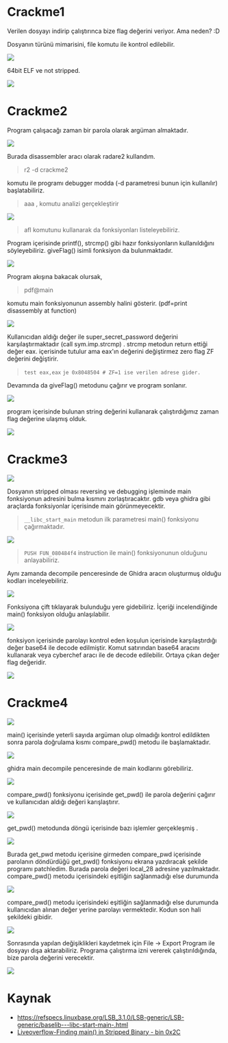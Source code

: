# Crackme1

Verilen dosyayı indirip çalıştırınca bize flag değerini veriyor. Ama neden? :D

Dosyanın türünü mimarisini, file komutu ile kontrol edilebilir.  

![](pics/Pasted%20image%2020230129120104.png)


64bit ELF ve not stripped. 

![](pics/Pasted%20image%2020230129131540.png)


# Crackme2

Program çalışacağı zaman bir parola olarak argüman almaktadır. 

![](pics/Pasted%20image%2020230129164936.png)

Burada disassembler aracı olarak radare2 kullandım. 

>r2 -d crackme2

komutu ile programı debugger modda (-d parametresi bunun için kullanılır) başlatabiliriz.

>aaa , komutu analizi gerçekleştirir

![](pics/Pasted%20image%2020230129165641.png)

> afl komutunu kullanarak da fonksiyonları listeleyebiliriz.

Program içerisinde printf(), strcmp() gibi hazır fonksiyonların kullanıldığını söyleyebiliriz. giveFlag() isimli fonksiyon da bulunmaktadır.

![](pics/Pasted%20image%2020230129170052.png)

Program akışına bakacak olursak,

> pdf@main 

komutu main fonksiyonunun assembly halini gösterir. (pdf=print disassembly at function)

![](pics/Pasted%20image%2020230129164648.png)

Kullanıcıdan aldığı değer ile super_secret_password değerini karşılaştırmaktadır (call sym.imp.strcmp) . strcmp metodun return ettiği değer eax. içerisinde tutulur ama eax'ın değerini değiştirmez zero flag ZF değerini değiştirir.

> `test eax,eax` 
> `je 0x8048504 # ZF=1 ise verilen adrese gider.` 

Devamında da giveFlag() metodunu çağırır ve program sonlanır.

![](pics/Pasted%20image%2020230129173258.png)

program içerisinde bulunan string değerini kullanarak çalıştırdığımız zaman flag değerine ulaşmış olduk.

![](pics/Pasted%20image%2020230129173557.png)

# Crackme3 

![](pics/Pasted%20image%2020230129201440.png)

Dosyanın stripped olması reversing ve debugging işleminde main fonksiyonun adresini bulma kısmını zorlaştıracaktır. gdb veya ghidra gibi araçlarda fonksiyonlar içerisinde main görünmeyecektir.

> `__libc_start_main` metodun ilk parametresi main() fonksiyonu çağırmaktadır.   

![](pics/Pasted%20image%2020230129225941.png)

>`PUSH FUN_080484f4` instruction ile main() fonksiyonunun olduğunu anlayabiliriz. 

Aynı zamanda decompile penceresinde de Ghidra aracın oluşturmuş olduğu kodları inceleyebiliriz.

![](pics/Pasted%20image%2020230129230827.png)

Fonksiyona çift tıklayarak bulunduğu yere gidebiliriz. İçeriği incelendiğinde main() fonksiyon olduğu anlaşılabilir. 

![](pics/Pasted%20image%2020230129231006.png)

fonksiyon içerisinde parolayı kontrol eden koşulun içerisinde karşılaştırdığı değer base64 ile decode edilmiştir.  Komut satırından base64 aracını kullanarak veya cyberchef aracı ile de decode edilebilir. Ortaya çıkan değer flag değeridir.

![](pics/Pasted%20image%2020230129231435.png)

# Crackme4

![](pics/tmp.png)

main() içerisinde yeterli sayıda argüman olup olmadığı kontrol edildikten sonra parola doğrulama kısmı compare_pwd() metodu ile başlamaktadır.

![](pics/tmp%201.png)

ghidra main decompile penceresinde de main kodlarını görebiliriz.

![](pics/Pasted%20image%2020230130160408.png)

compare_pwd() fonksiyonu içerisinde get_pwd() ile parola değerini çağırır ve kullanıcıdan aldığı değeri karışlaştırır.

![](pics/Pasted%20image%2020230130170201.png)

get_pwd() metodunda döngü içerisinde bazı işlemler gerçekleşmiş .

![](pics/Pasted%20image%2020230130164613.png)

Burada get_pwd metodu içerisine girmeden compare_pwd içerisinde parolanın döndürdüğü get_pwd() fonksiyonu ekrana yazdıracak şekilde programı patchledim. Burada parola değeri local_28 adresine yazılmaktadır. compare_pwd() metodu içerisindeki eşitliğin sağlanmadığı else durumunda 

![](pics/Screenshot%20(40).jpg)

compare_pwd() metodu içerisindeki eşitliğin sağlanmadığı else durumunda kullanıcıdan alınan değer yerine parolayı vermektedir. Kodun son hali şekildeki gibidir.

![](pics/Pasted%20image%2020230130170544.png)

Sonrasında yapılan değişiklikleri kaydetmek için File -> Export  Program ile dosyayı dışa aktarabiliriz. Programa çalıştırma izni vererek çalıştırıldığında, bize parola değerini verecektir.

![](pics/Pasted%20image%2020230130170945.png)


# Kaynak
- https://refspecs.linuxbase.org/LSB_3.1.0/LSB-generic/LSB-generic/baselib---libc-start-main-.html
- [Liveoverflow-Finding main() in Stripped Binary - bin 0x2C](https://www.youtube.com/watch?v=N1US3c6CpSw)

